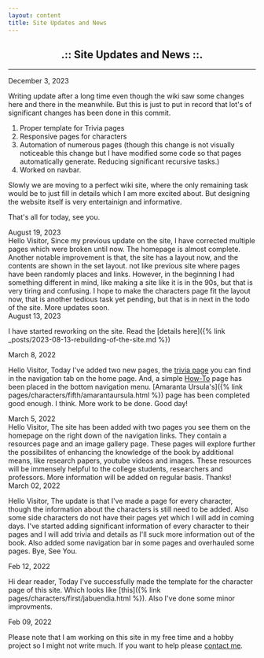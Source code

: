 ```yaml
--- 
layout: content 
title: Site Updates and News
---
```

<center><h2>.:: Site Updates and News ::.</h2></center>

***

<div class="updates-date-heading">December 3, 2023</div>

Writing update after a long time even though the wiki saw some changes here and there in the meanwhile. But this is just to put in record that lot's of significant changes has been done in this commit. 
1. Proper template for Trivia pages
2. Responsive pages for characters
3. Automation of numerous pages (though this change is not visually noticeable this change but I have modified some code so that pages automatically generate. Reducing significant recursive tasks.)
4. Worked on navbar.

Slowly we are moving to a perfect wiki site, where the only remaining task would be to just fill in details which I am more excited about. But designing the website itself is very entertainign and informative.

That's all for today, see you. 

<div class="updates-date-heading">August 19, 2023</div>
Hello Visitor, Since my previous update on the site, I have corrected multiple pages which were broken until now. The homepage is almost complete. Another notable improvement is that, the site has a layout now, and the contents are shown in the set layout. not like previous site where pages have been randomly places and links. However, in the beginning I had something different in mind, like making a site like it is in the 90s, but that is very tiring and confusing.  
I hope to make the characters page fit the layout now, that is another tedious task yet pending, but that is in next in the todo of the site. More updates soon. 

<div class="updates-date-heading">August 13, 2023</div>

I have started reworking on the site. Read the [details here]({% link _posts/2023-08-13-rebuilding-of-the-site.md %})

<div class="updates-date-heading">March 8, 2022</div>

Hello Visitor, Today I've added two new pages, the [trivia page](../pages/trivia/trivia/trivia.md) you can find in the navigation tab on the home page. And, a simple [How-To](howto.html) page has been placed in the bottom navigation menu. [Amaranta Ursula's]({% link pages/characters/fifth/amarantaursula.html %}) page has been completed good enough. I think. More work to be done. Good day!


<div class="updates-date-heading">March 5, 2022</div>
Hello Visitor, The site has been added with two pages you see them on the homepage on the right down of the navigation links. They contain a resources page and an image gallery page. These pages will explore further the possibilites of enhancing the knowledge of the book by additional means, like research papers, youtube videos and images. These resources will be immensely helpful to the college students, researchers and professors. More information will be added on regular basis. Thanks!

<div class="updates-date-heading">March 02, 2022</div>

Hello Visitor, The update is that I've made a page for every character, though the information about the characters is still need to be added. Also some side characters do not have their pages yet which I will add in coming days. I've started adding significant information of every character to their pages and I will add trivia and details as I'll suck more information out of the book. Also added some navigation bar in some pages and overhauled some pages. Bye, See You.

<div class="updates-date-heading">Feb 12, 2022</div>

Hi dear reader, Today I've successfully made the template for the character page of this site. Which looks like [this]({% link pages/characters/first/jabuendia.html %}). Also I've done some minor improvments.

<div class="updates-date-heading">Feb 09, 2022</div>

Please note that I am working on this site in my free time and a hobby project so I might not write much. If you want to help please [contact me](https://twisthead.github.io).
